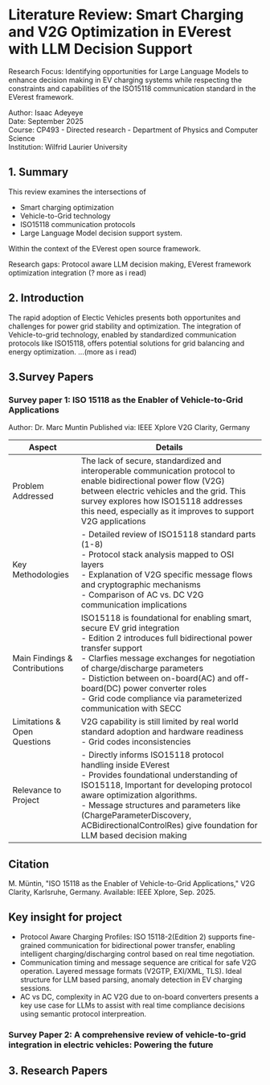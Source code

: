 # Literature Review: Smart Charging and V2G Optimization in EVerest with LLM Decision Support
Research Focus: Identifying opportunities for Large Language Models to enhance decision making in EV charging systems while respecting the constraints and capabilities of the ISO15118 communication standard in the EVerest framework.

Author: Isaac Adeyeye<br>
Date: September 2025<br>
Course: CP493 - Directed research - Department of Physics and Computer Science <br>
Institution: Wilfrid Laurier University<br>

## 1. Summary
  This review examines the intersections of 
  * Smart charging optimization 
  * Vehicle-to-Grid technology
  * ISO15118 communication protocols
  * Large Language Model decision support system.<br> 
  
  Within the context of the EVerest open source framework. <br>
  
  Research gaps: Protocol aware LLM decision making, EVerest framework optimization integration (? more as i read)
  
## 2. Introduction
  The rapid adoption of Electic Vehicles presents both opportunites and challenges for power grid stability and optimization. The integration of Vehicle-to-grid technology, enabled by standardized communication protocols like ISO15118, offers potential solutions for grid balancing and energy optimization. ...(more as i read)

## 3.Survey Papers
  ### Survey paper 1: ISO 15118 as the Enabler of Vehicle-to-Grid Applications
  Author: Dr. Marc Muntin
  Published via: IEEE Xplore
  V2G Clarity, Germany

| Aspect | Details |
|---|---|
| Problem Addressed | The lack of secure, standardized and interoperable communication protocol to enable bidirectional power flow (V2G) between electric vehicles and the grid. This survey explores how ISO15118 addresses this need, especially as it improves to support V2G applications | 
| Key Methodologies | - Detailed review of ISO15118 standard parts (1-8)<br> - Protocol stack analysis mapped to OSI layers<br> - Explanation of V2G specific message flows and cryptographic mechanisms <br> - Comparison of AC vs. DC V2G communication implications   | 
| Main Findings & Contributions | ISO15118 is foundational for enabling smart, secure EV grid integration<br> - Edition 2 introduces full bidirectional power transfer support<br> - Clarfies message exchanges for negotiation of charge/discharge parameters <br> - Distiction between on-board(AC) and off-board(DC) power converter roles<br> - Grid code compliance via parameterized communication with SECC   |
| Limitations & Open Questions | V2G capability is still limited by real world standard adoption and hardware readiness<br> - Grid codes inconsistencies |
| Relevance to Project | - Directly informs ISO15118 protocol handling inside EVerest <br>- Provides foundational understanding of ISO15118, Important for developing protocol aware optimization algorithms. <br>- Message structures and parameters like (ChargeParameterDiscovery, ACBidirectionalControlRes) give foundation for LLM based decision making |

## Citation
M. Müntin, "ISO 15118 as the Enabler of Vehicle-to-Grid Applications," V2G Clarity, Karlsruhe, Germany. Available: IEEE Xplore, Sep. 2025.

## Key insight for project
* Protocol Aware Charging Profiles: ISO 15118-2(Edition 2) supports fine-grained communication for bidirectional power transfer, enabling intelligent charging/discharging control based on real time negotiation.
* Communication timing and message sequence are critical for safe V2G operation.  Layered message formats (V2GTP, EXI/XML, TLS). Ideal structure for LLM based parsing, anomaly detection in EV charging sessions.
* AC vs DC, complexity in AC V2G due to on-board converters presents a key use case for LLMs to assist with real time compliance decisions using semantic protocol interpreation.


### Survey Paper 2: A comprehensive review of vehicle-to-grid integration in electric vehicles: Powering the future

## 3. Research Papers